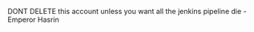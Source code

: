 DONT DELETE this account unless you want all the jenkins pipeline die - Emperor Hasrin
<!---
Jenkins-Kiplepay/Jenkins-Kiplepay is a ✨ special ✨ repository because its `README.md` (this file) appears on your GitHub profile.
You can click the Preview link to take a look at your changes.
--->
